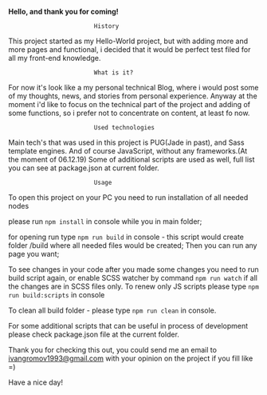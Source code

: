 ****Hello, and thank you for coming!****

                            History
This project started as my Hello-World project, but with adding more and more
pages and functional, i decided that it would be perfect test filed for all my
front-end knowledge.

                            What is it?
For now it's look like a my personal technical Blog, where i would post some of
my thoughts, news, and stories from personal experience. Anyway at the moment i'd
like to focus on the technical part of the project and adding of some functions,
 so i prefer not to concentrate on content, at least fo now.
 
                            Used technologies
Main tech's that was used in this project is PUG(Jade in past), and Sass template
engines. And of course JavaScript, without any frameworks.(At the moment of 06.12.19)
Some of additional scripts are used as well, full list you can see at package.json at
current folder. 

                            Usage
To open this project on your PC you need to run installation of all needed nodes
  
please run `npm install` in console while you in main folder;

for opening run type `npm run build` in console - this script would create 
folder /build where all needed files would be created; Then you can run any 
page you want;

To see changes in your code after you made some changes you need to run build script
again, or enable SCSS watcher by command `npm run watch` if all the changes are in 
SCSS files only. To renew only JS scripts please type `npm run build:scripts` in console

To clean all build folder - please type `npm run clean` in console. 

For some additional scripts that can be useful in process of development please check
package.json file at the current folder.

Thank you for checking this out, you could send me an email to ivangromov1993@gmail.com with
your opinion on the project if you fill like =)
 
Have a nice day!

